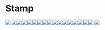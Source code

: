 # Stamp
![](https://mikejima.crd.co/assets/images/gallery29/c75325c9_original.gif?v=05e9d6fa)
![](https://github.com/Funkytownx/Rien/assets/154652320/0aa0f818-8527-4612-a2db-b2b4a391e92a)![](https://gatorfruitstamps.carrd.co/assets/images/gallery02/ff4e5b42_original.png?v=46a0ba2b)![](https://bloominglantanas.carrd.co/assets/images/gallery08/5409e4ed.png?v=9830637d)![](https://bloominglantanas.carrd.co/assets/images/gallery09/896ddc98.png?v=9830637d)![](https://bloominglantanas.carrd.co/assets/images/gallery09/5718428d.jpg?v=9830637d)![](https://mikejima.crd.co/assets/images/gallery09/ed2c462b_original.gif?v=05e9d6fa)![](https://mikejima.crd.co/assets/images/gallery09/7acf5f77_original.gif?v=05e9d6fa)![](https://mikejima.crd.co/assets/images/gallery09/b97bf7fa_original.gif?v=05e9d6fa)![](https://mikejima.crd.co/assets/images/gallery12/fdbefa9f_original.gif?v=05e9d6fa)![](https://mikejima.crd.co/assets/images/gallery09/679ad00a_original.gif?v=05e9d6fa)![](https://mikejima.crd.co/assets/images/gallery09/769fc703_original.gif?v=05e9d6fa)![](https://mikejima.crd.co/assets/images/gallery05/bd6068bb_original.gif?v=05e9d6fa)![](https://mikejima.crd.co/assets/images/gallery05/083c6097_original.gif?v=05e9d6fa)![](https://mikejima.crd.co/assets/images/gallery05/083c6097_original.gif?v=05e9d6fa)![](https://mikejima.crd.co/assets/images/gallery05/19700f36_original.gif?v=05e9d6fa)![](https://mikejima.crd.co/assets/images/gallery14/17c3deb5_original.png?v=05e9d6fa)
![](https://mikejima.crd.co/assets/images/gallery29/25f7a55a_original.png?v=05e9d6fa)
